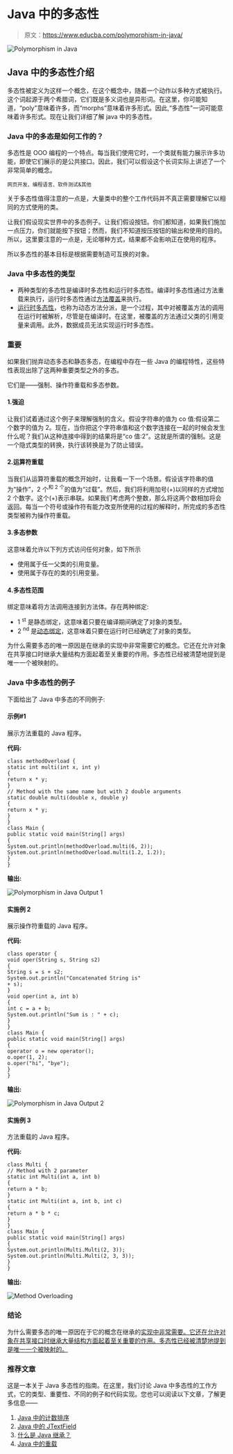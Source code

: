 # Java 中的多态性

> 原文：<https://www.educba.com/polymorphism-in-java/>

![Polymorphism in Java](img/57c031e850da5a9caa66a1b026e53384.png)



## Java 中的多态性介绍

多态性被定义为这样一个概念，在这个概念中，随着一个动作以多种方式被执行。这个词起源于两个希腊词，它们既是多义词也是异形词。在这里，你可能知道，“poly”意味着许多，而“morphs”意味着许多形式。因此,“多态性”一词可能意味着许多形式。现在让我们详细了解 java 中的多态性。

### Java 中的多态是如何工作的？

多态性是 OOO 编程的一个特点。每当我们使用它时，一个类就有能力展示许多功能，即使它们展示的是公共接口。因此，我们可以假设这个长词实际上讲述了一个非常简单的概念。

<small>网页开发、编程语言、软件测试&其他</small>

关于多态性值得注意的一点是，大量类中的整个工作代码并不真正需要理解它以相同的方式使用的类。

让我们假设现实世界中的多态例子。让我们假设按钮。你们都知道，如果我们施加一点压力，你们就能按下按钮；然而，我们不知道按压按钮的输出和使用的目的。所以，这里要注意的一点是，无论哪种方式，结果都不会影响正在使用的程序。

所以多态性的基本目标是根据需要制造可互换的对象。

### Java 中多态性的类型

*   两种类型的多态性是编译时多态性和运行时多态性。编译时多态性通过方法重载来执行，运行时多态性通过[方法覆盖](https://www.educba.com/method-overriding-in-java/)来执行。
*   [运行时多态性](https://www.educba.com/runtime-polymorphism-in-java/)，也称为动态方法分派，是一个过程，其中对被覆盖方法的调用在运行时被解析，尽管是在编译时。在这里，被覆盖的方法通过父类的引用变量来调用。此外，数据成员无法实现运行时多态性。

### 重要

如果我们抛弃动态多态和静态多态，在编程中存在一些 Java 的编程特性，这些特性表现出除了这两种重要类型之外的多态。

它们是——强制、操作符重载和多态参数。

#### 1.强迫

让我们试着通过这个例子来理解强制的含义。假设字符串的值为 co 值:假设第二个数字的值为 2。现在，当你把这个字符串值和这个数字连接在一起的时候会发生什么呢？我们从这种连接中得到的结果将是“co 值:2”。这就是所谓的强制。这是一个隐式类型的转换，执行该转换是为了防止错误。

#### 2.运算符重载

当我们从运算符重载的概念开始时，让我看一下一个场景。假设该字符串的值为“操作”，2 个<sup>和 2 个</sup>的值为“过载”。然后，我们将利用加号(+)以同样的方式增加 2 个数字。这个(+)表示串联。如果我们考虑两个整数，那么将这两个数相加将会返回。每当一个符号或操作符有能力改变所使用的过程的解释时，所完成的多态性类型被称为操作符重载。

#### 3.多态参数

这意味着允许以下列方式访问任何对象，如下所示

*   使用属于任一父类的引用变量。
*   使用属于存在的类的引用变量。

#### 4.多态性范围

绑定意味着将方法调用连接到方法体。存在两种绑定:

*   1 <sup>st</sup> 是静态绑定，这意味着只要在编译期间确定了对象的类型。
*   2 <sup>nd</sup> 是[动态绑定](https://www.educba.com/dynamic-binding-in-java/)，这意味着只要在运行时已经确定了对象的类型。

为什么需要多态的唯一原因是在继承的实现中非常需要它的概念。它还在允许对象在共享接口时继承大量结构方面起着至关重要的作用。多态性已经被清楚地提到是唯一一个被映射的。

### Java 中多态性的例子

下面给出了 Java 中多态的不同例子:

#### 示例#1

展示方法重载的 Java 程序。

**代码:**

```
class methodOverload {
static int multi(int x, int y)
{
return x * y;
}
// Method with the same name but with 2 double arguments
static double multi(double x, double y)
{
return x * y;
}
}
class Main {
public static void main(String[] args)
{
System.out.println(methodOverload.multi(6, 2));
System.out.println(methodOverload.multi(1.2, 1.2));
}
}
```

**输出:**

![Polymorphism in Java Output 1](img/182fc45bfca627d7d3a1aa40e71982bc.png)



#### 实施例 2

展示操作符重载的 Java 程序。

**代码:**

```
class operator {
void oper(String s, String s2)
{
String s = s + s2;
System.out.println("Concatenated String is"
+ s);
}
void oper(int a, int b)
{
int c = a + b;
System.out.println("Sum is : " + c);
}
}
class Main {
public static void main(String[] args)
{
operator o = new operator();
o.oper(1, 2);
o.oper("hi", "bye");
}
}
```

**输出:**

![Polymorphism in Java Output 2](img/8ab7481202e4b04bb374793d244521c5.png)



#### 实施例 3

方法重载的 Java 程序。

**代码:**

```
class Multi {
// Method with 2 parameter
static int Multi(int a, int b)
{
return a * b;
}
static int Multi(int a, int b, int c)
{
return a * b * c;
}
}
class Main {
public static void main(String[] args)
{
System.out.println(Multi.Multi(2, 3));
System.out.println(Multi.Multi(2, 3, 3));
}
}
```

**输出:**

![Method Overloading](img/195299033b9df7fd0808c04c359c19ed.png)



### 结论

为什么需要多态的唯一原因在于它的概念在继承的[实现中非常需要。它还在允许对象在共享接口时继承大量结构方面起着至关重要的作用。多态性已经被清楚地提到是唯一一个被映射的。](https://www.educba.com/inheritance-in-java/)

### 推荐文章

这是一本关于 Java 多态性的指南。在这里，我们讨论 Java 中多态性的工作方式，它的类型、重要性、不同的例子和代码实现。您也可以阅读以下文章，了解更多信息——

1.  [Java 中的计数排序](https://www.educba.com/counting-sort-in-java/)
2.  [Java 中的 JTextField](https://www.educba.com/jtextfield-in-java/)
3.  [什么是 Java 继承？](https://www.educba.com/what-is-java-inheritance/)
4.  [Java 中的重载](https://www.educba.com/overloading-in-java/)





